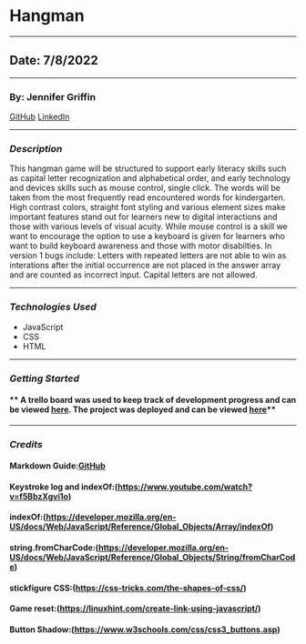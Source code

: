 # Hangman

---

## Date: 7/8/2022

---

### By: Jennifer Griffin

[GitHub](https://github.com/jengriffin) [LinkedIn](https://www.linkedin.com/in/jennifer-griffin-12/)

---

### **_Description_**

This hangman game will be structured to support early literacy skills such as capital letter recognization and alphabetical order, and early technology and devices skills such as mouse control, single click. The words will be taken from the most frequently read encountered words for kindergarten. High contrast colors, straight font styling and various element sizes make important features stand out for learners new to digital interactions and those with various levels of visual acuity. While mouse control is a skill we want to encourage the option to use a keyboard is given for learners who want to build keyboard awareness and those with motor disabilties.
In version 1 bugs include:
Letters with repeated letters are not able to win as interations after the initial occurrence are not placed in the answer array and are counted as incorrect input.
Capital letters are not allowed.

---

### **_Technologies Used_**

- JavaScript
- CSS
- HTML

---

### **_Getting Started_**

#### ** A trello board was used to keep track of development progress and can be viewed [here](https://trello.com/b/AaxH1E0d/hangman). The project was deployed and can be viewed [here](https://robust-boasts.surge.sh/)**

---

### **_Credits_**

#### **Markdown Guide:[GitHub](https://github.com/jengriffin/u1_hw_markdown)**

#### **Keystroke log and indexOf:(https://www.youtube.com/watch?v=f5BbzXgvi1o)**

#### **indexOf:(https://developer.mozilla.org/en-US/docs/Web/JavaScript/Reference/Global_Objects/Array/indexOf)**

#### **string.fromCharCode:(https://developer.mozilla.org/en-US/docs/Web/JavaScript/Reference/Global_Objects/String/fromCharCode)**

#### **stickfigure CSS:(https://css-tricks.com/the-shapes-of-css/)**

#### **Game reset:(https://linuxhint.com/create-link-using-javascript/)**

#### **Button Shadow:(https://www.w3schools.com/css/css3_buttons.asp)**
